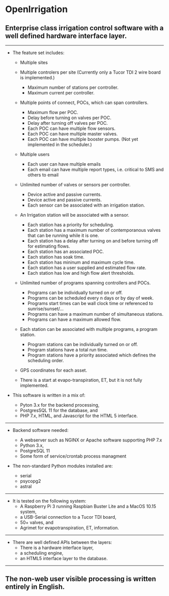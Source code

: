 # OpenIrrigation
## Enterprise class irrigation control software with a well defined hardware interface layer.
---
* The feature set includes:
  - Multiple sites
  - Multiple controlers per site (Currently only a Tucor TDI 2 wire board is implemented.)
    + Maximum number of stations per controller.
    + Maximum current per controller.
  - Multiple points of connect, POCs, which can span controllers.
    + Maximum flow per POC.
    + Delay before turning on valves per POC.
    + Delay after turning off valves per POC.
    + Each POC can have multiple flow sensors. 
    + Each POC can have multiple master valves.
    + Each POC can have multiple booster pumps. (Not yet implemented in the scheduler.)
  - Multiple users
    + Each user can have multiple emails
    + Each email can have multiple report types, i.e. critical to SMS and others to email
  - Unlimited number of valves or sensors per controller.
    + Device active and passive currents.
    + Device active and passive currents.
    + Each sensor can be associated with an irrigation station.
  - An Irrigation station will be associated with a sensor.
    + Each station has a priority for scheduling.
    + Each station has a maximum number of contemporanous valves that can be running while it is one.
    + Each station has a delay after turning on and before turning off for estimating flows.
    + Each station has an associated POC.
    + Each station has soak time.
    + Each station has mininum and maximum cycle time.
    + Each station has a user supplied and estimated flow rate.
    + Each station has low and high flow alert thresholds.

  - Unlimited number of programs spanning controllers and POCs.
    + Programs can be individually turned on or off.
    + Programs can be scheduled every n days or by day of week.
    + Programs start times can be wall clock time or referenced to sunrise/sunset/...
    + Programs can have a maximum number of simultaneous stations.
    + Programs can have a maximum allowed flow.

  - Each station can be associated with multiple programs, a program station.
    + Program stations can be individually turned on or off.
    + Program stations have a total run time.
    + Program stations have a priority associated which defines the scheduling order.

  - GPS coordinates for each asset.

  - There is a start at evapo-transpiration, ET, but it is not fully implemented.

* This software is written in a mix of:
  - Pyton 3.x for the backend processing, 
  - PostgresSQL 11 for the database, and
  - PHP 7.x, HTML, and Javascript for the HTML 5 interface.

---
* Backend software needed:
  - A webserver such as NGINX or Apache software supporting PHP 7.x
  - Python 3.x,
  - PostgreSQL 11
  - Some form of service/crontab process managment

* The non-standard Python modules installed are:
  - serial
  - psycopg2
  - astral

---
* It is tested on the following system:
  - A Raspberry Pi 3 running Raspbian Buster Lite and a MacOS 10.15 system,
  - a USB-Serial connection to a Tucor TDI board,
  - 50+ valves, and
  - Agrimet for evapotranspiration, ET, information.

---
* There are well defined APIs between the layers:
  - There is a hardware interface layer,
  - a scheduling engine,
  - an HTML5 interface layer to the database.

---
## The non-web user visible processing is written entirely in English.
